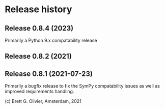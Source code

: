 # Release history

## Release 0.8.4 (2023)
Primarily a Python 9.x compatability release


## Release 0.8.2 (2021)
## Release 0.8.1 (2021-07-23)

Primarily a bugfix release to fix the SymPy compatability issues as well as improved requirements handling.





(c) Brett G. Olivier, Amsterdam, 2021